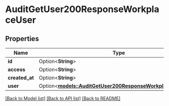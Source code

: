 # AuditGetUser200ResponseWorkplaceUser

## Properties

Name | Type | Description | Notes
------------ | ------------- | ------------- | -------------
**id** | Option<**String**> |  | [optional]
**access** | Option<**String**> |  | [optional]
**created_at** | Option<**String**> |  | [optional]
**user** | Option<[**models::AuditGetUser200ResponseWorkplaceUserUser**](audit_get_user_200_response_workplace_user_user.md)> |  | [optional]

[[Back to Model list]](../README.md#documentation-for-models) [[Back to API list]](../README.md#documentation-for-api-endpoints) [[Back to README]](../README.md)



